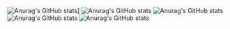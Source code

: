 ![Anurag's GitHub stats](https://github-readme-stats.vercel.app/api?username=ZtXavier)]
![Anurag's GitHub stats](https://github-readme-stats.vercel.app/api?username=ZtXavier&hide=stars,commits,prs,issues,contribs)
![Anurag's GitHub stats](https://github-readme-stats.vercel.app/api?username=ZtXavier&count_private=true)
![Anurag's GitHub stats](https://github-readme-stats.vercel.app/api?username==ZtXavier&show_icons=true)
![Anurag's GitHub stats](https://github-readme-stats.vercel.app/api?username=anuraghazra&show_icons=true&theme=synthwave)

